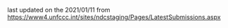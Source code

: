 last updated on the 2021/01/11 from https://www4.unfccc.int/sites/ndcstaging/Pages/LatestSubmissions.aspx